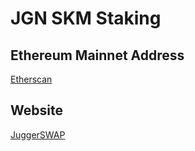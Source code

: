 # JGN SKM Staking

## Ethereum Mainnet Address
[Etherscan](https://etherscan.io/address/0x56f95662e71f30b333b456439248c6de589082a4)

## Website
[JuggerSWAP](http://3.113.15.145/)

